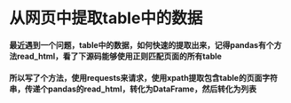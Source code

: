 # 从网页中提取table中的数据
#### 最近遇到一个问题，table中的数据，如何快速的提取出来，记得pandas有个方法read_html，看了下源码能够使用正则匹配页面的所有table
#### 所以写了个方法，使用requests来请求，使用xpath提取包含table的页面字符串，传递个pandas的read_html，转化为DataFrame，然后转化为列表
